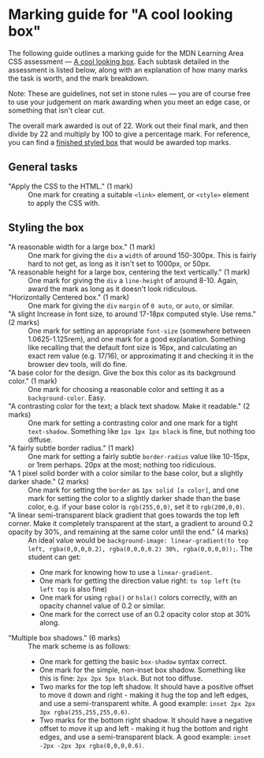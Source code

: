 # Marking guide for "A cool looking box"
The following guide outlines a marking guide for the MDN Learning Area CSS assessment — [A cool looking box](https://developer.mozilla.org/en-US/Learn/CSS/Styling_boxes/A_cool_looking_box). Each subtask detailed in the assessment is listed below, along with an explanation of how many marks the task is worth, and the mark breakdown.

Note: These are guidelines, not set in stone rules — you are of course free to use your judgement on mark awarding when you meet an edge case, or something that isn't clear cut.

The overall mark awarded is out of 22. Work out their final mark, and then divide by 22 and multiply by 100 to give a percentage mark. For reference, you can find a [finished styled box](index.html) that would be awarded top marks.

## General tasks

<dl>
<dt>"Apply the CSS to the HTML." (1 mark)</dt>
<dd>One mark for creating a suitable <code>&ltlink&gt;</code> element, or <code>&lt;style&gt;</code> element to apply the CSS with.</dd>
</dl>

## Styling the box

<dl>
<dt>"A reasonable width for a large box." (1 mark)</dt>
  <dd>One mark for giving the <code>div</code> a <code>width</code> of around 150-300px. This is fairly hard to not get, as long as it isn't set to 1000px, or 50px.</dd>
<dt>"A reasonable height for a large box, centering the text vertically." (1 mark)</dt>
  <dd>One mark for giving the <code>div</code> a <code>line-height</code> of around 8-10. Again, award the mark as long as it doesn't look ridiculous.</dd>
<dt>"Horizontally Centered box." (1 mark)</dt>
<dd>One mark for giving the <code>div</code> <code>margin</code> of <code>0 auto</code>, or <code>auto</code>, or similar.</dd>
<dt>"A slight Increase in font size, to around 17-18px computed style. Use rems." (2 marks)</dt>
<dd>One mark for setting an appropriate <code>font-size</code> (somewhere between 1.0625-1.125rem), and one mark for a good explanation. Something like recalling that the default font size is 16px, and calculating an exact rem value (e.g. 17/16), or approximating it and checking it in the browser dev tools, will do fine.</dd>
<dt>"A base color for the design. Give the box this color as its background color." (1 mark)</dt>
<dd>One mark for choosing a reasonable color and setting it as a <code>background-color</code>. Easy.</dd>
<dt>"A contrasting color for the text; a black text shadow. Make it readable." (2 marks)</dt>
<dd>One mark for setting a contrasting color and one mark for a tight <code>text-shadow</code>. Something like <code>1px 1px 1px black</code> is fine, but nothing too diffuse.</dd>
<dt>"A fairly subtle border radius." (1 mark)</dt>
<dd>One mark for setting a fairly subtle <code>border-radius</code> value like 10-15px, or 1rem perhaps. 20px at the most; nothing too ridiculous.</dd>
<dt>"A 1 pixel solid border with a color similar to the base color, but a slightly darker shade." (2 marks)</dt>
<dd>One mark for setting the <code>border</code> as <code>1px solid [a color]</code>, and one mark for setting the color to a slightly darker shade than the base color, e.g. if your base color is <code>rgb(255,0,0)</code>, set it to <code>rgb(200,0,0)</code>.</dd>
<dt>"A linear semi-transparent black gradient that goes towards the top left corner. Make it completely transparent at the start, a gradient to around 0.2 opacity by 30%, and remaining at the same color until the end." (4 marks)</dt>
<dd>An ideal value would be <code>background-image: linear-gradient(to top left, rgba(0,0,0,0.2), rgba(0,0,0,0.2) 30%, rgba(0,0,0,0));</code>. The student can get:
  <ul>
    <li>One mark for knowing how to use a <code>linear-gradient</code>.</li>
    <li>One mark for getting the direction value right: <code>to top left</code> (<code>to left top</code> is also fine)</li>
    <li>One mark for using <code>rgba()</code> or <code>hsla()</code> colors correctly, with an opacity channel value of 0.2 or similar.</li>
    <li>One mark for the correct use of an 0.2 opacity color stop at 30% along.</li>
  </ul>
</dd>
<dt>"Multiple box shadows." (6 marks)</dt>
<dd>The mark scheme is as follows:
  <ul>
    <li>One mark for getting the basic <code>box-shadow</code> syntax correct.</li>
    <li>One mark for the simple, non-inset box shadow. Something like this is fine: <code>2px 2px 5px black</code>. But not too diffuse.</li>
    <li>Two marks for the top left shadow. It should have a positive offset to move it down and right - making it hug the top and left edges, and use a semi-transparent white. A good example: <code>inset 2px 2px 3px rgba(255,255,255,0.6)</code>.</li>
    <li>Two marks for the bottom right shadow. It should have a negative offset to move it up and left - making it hug the bottom and right edges, and use a semi-transparent black. A good example: <code>inset -2px -2px 3px rgba(0,0,0,0.6)</code>.</li>
  </ul>
</dd>
</dl>
